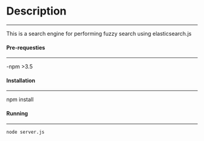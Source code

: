# Description
***
This is a search engine for performing fuzzy search using elasticsearch.js

#### Pre-requesties
***
-npm >3.5

#### Installation
***
npm install

#### Running
***
```bash
node server.js
```